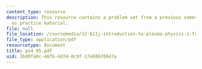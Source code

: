 ```yaml
---
content_type: resource
description: This resource contains a problem set from a previous semester, provided
  as practice material.
file: null
file_location: /coursemedia/22-611j-introduction-to-plasma-physics-i-fall-2006/3bd0fa0c46f64d748c9f17e68670647a_ps4_05.pdf
file_type: application/pdf
resourcetype: Document
title: ps4_05.pdf
uid: 3bd0fa0c-46f6-4d74-8c9f-17e68670647a
---
```

